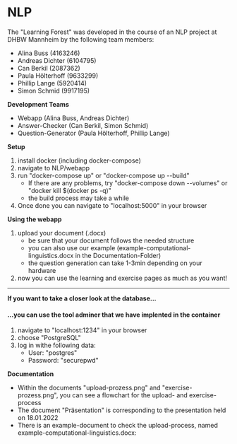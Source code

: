 # NLP

The "Learning Forest" was developed in the course of an NLP project at DHBW Mannheim by the following team members:

- Alina Buss (4163246)
- Andreas Dichter (6104795)
- Can Berkil (2087362)
- Paula Hölterhoff (9633299)
- Phillip Lange (5920414)
- Simon Schmid (9917195)

**Development Teams**
- Webapp (Alina Buss, Andreas Dichter)
- Answer-Checker (Can Berkil, Simon Schmid)
- Question-Generator (Paula Hölterhoff, Phillip Lange)

**Setup**
1. install docker (including docker-compose)
2. navigate to NLP/webapp
3. run "docker-compose up" or "docker-compose up --build"
    - If there are any problems, try "docker-compose down --volumes" or "docker kill $(docker ps -q)"
    - the build process may take a while
4. Once done you can navigate to "localhost:5000" in your browser

**Using the webapp**
1. upload your document (.docx)
    - be sure that your document follows the needed structure
    - you can also use our example (example-computational-linguistics.docx in the Documentation-Folder)
    - the question generation can take 1-3min depending on your hardware
2. now you can use the learning and exercise pages as much as you want!

** **
**If you want to take a closer look at the database...** 
#### ...you can use the tool adminer that we have implented in the container
1. navigate to "localhost:1234" in your browser
2. choose "PostgreSQL"
3. log in withe following data:
    - User: "postgres"
    - Password: "securepwd"

**Documentation**
- Within the documents "upload-prozess.png" and "exercise-prozess.png", you can see a flowchart for the upload- and exercise-process
- The document "Präsentation" is corresponding to the presentation held on 18.01.2022
- There is an example-document to check the upload-process, named example-computational-linguistics.docx: 
